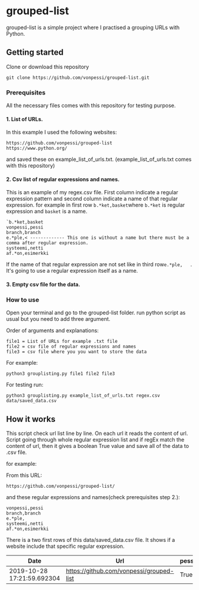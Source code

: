 # grouped-list
grouped-list is a simple project where I practised a grouping URLs with Python.
## Getting started
Clone or download this repository
```
git clone https://github.com/vonpessi/grouped-list.git
```
### Prerequisites
All the necessary files comes with this repository for testing purpose.
#### 1. List of URLs. 

In this example I used the following websites:
```
https://github.com/vonpessi/grouped-list
https://www.python.org/
```
and saved these on example_list_of_urls.txt. (example_list_of_urls.txt comes with this repository)

#### 2. Csv list of regular expressions and names.

This is an example of my regex.csv file. First column indicate a regular expression pattern and second column indicate a name of that regular expression. for example in first row ```b.*ket,basket```where ```b.*ket``` is regular expression and ```basket``` is a name.
```
`b.*ket,basket
vonpessi,pessi
branch,branch
e.*ple,< ------------- This one is without a name but there must be a comma after regular expression.
systeemi,netti
af.*on,esimerkki
```
If the name of that regular expression are not set like in third row```e.*ple,   ```. It's going to use a regular expression itself as a name.

#### 3. Empty csv file for the data.

### How to use
Open your terminal and go to the grouped-list folder.
run python script as usual but you need to add three argument.

Order of arguments and explanations:
```
file1 = List of URLs for example .txt file
file2 = csv file of regular expressions and names
file3 = csv file where you you want to store the data
```
For example:
```
python3 grouplisting.py file1 file2 file3
```
For testing run:
```
python3 grouplisting.py example_list_of_urls.txt regex.csv data/saved_data.csv
```
## How it works
This script check url list line by line. On each url it reads the content of url. Script going through whole regular expression list and if regEx match the content of url, then it gives a boolean True value and save all of the data to .csv file.

for example:

From this URL:
```
https://github.com/vonpessi/grouped-list/
```
and these regular expressions and names(check prerequisites step 2.):
```
vonpessi,pessi
branch,branch
e.*ple,
systeemi,netti
af.*on,esimerkki
```

There is a two first rows of this data/saved_data.csv file. It shows if a website include that specific regular expression.

|Date|Url|pessi|branch|e.*ple|netti|esimerkki|
|---|---|---|---|---|---|---|
|2019-10-28 17:21:59.692304|https://github.com/vonpessi/grouped-list|True|True|True|False|True|

